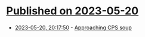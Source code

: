 # [Published on 2023-05-20](index.md)

* [2023-05-20, 20:17:50](https://lobste.rs/s/bzhi6h/approaching_cps_soup) - [Approaching CPS soup](https://wingolog.org/archives/2023/05/20/approaching-cps-soup)
